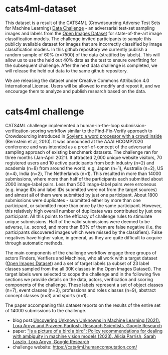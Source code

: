 # cats4ml-dataset
This dataset is a result of the CATS4ML (Crowdsourcing Adverse Test Sets for Machine Learning) <a href="https://cats4ml.humancomputation.com/">Data Challenge</a> - an adversarial test-set sampling images and labels from the <a href="https://opensource.google/projects/open-images-dataset">Open Images Dataset</a> for state-of-the-art image classification models. The challenge invited participants to sample this publicly available dataset for images that are incorrectly classified by image classification models. In this github repository we currently publish a random sample of 60% (n=7500) of the data (stratified by labels). This will allow us to use the held out 40% data as the test to ensure overfitting for the subsequent challenge. After the next data challenge is completed, we will release the held out data to the same github repository.

We are releasing the dataset under Creative Commons Attribution 4.0 International License. Users will be allowed to modify and repost it, and we encourage them to analyze and publish research based on the data.

# cats4ml challenge
CATS4ML challenge implemented a human-in-the-loop submission-verification-scoring workflow similar to the Find-Fix-Verify approach to Crowdsourcing introduced in 
<a href="https://dl.acm.org/doi/10.1145/1866029.1866078">Soylent: a word processor with a crowd inside</a> (Bernstein et al, 2010). It was announced at the AAAI HCOMP2020 conference and was intended as a proof-of-concept of the adversarial sampling approach of existing benchmark datasets. The challenge ran for three months (Jan-April 2021). It attracted 2,000 unique website visitors, 70 registered users and 10 active participants from both industry (n=2) and academia (n=8) from around the world, e.g. Japan (n=1), Australia (n=2), US (n=4), India (n=2), The Netherlands (n=1). This resulted in more than 14000 submissions, where more than half of the participants each submitted about 2000 image-label pairs. Less than 500 image-label pairs were erroneous (e.g. image IDs and label IDs submitted were not from the target sources) and almost all of them were submitted by just one participant. About 1800 submissions were duplicates - submitted either by more than one participant, or submitted more than once by the same participant. However, this relatively high overall number of duplicates was contributed by just one participant. All this points to the efficacy of challenge rules to stimulate unique submissions. Half of the valid submissions were deemed to be adverse, i.e. scored, and more than 80% of them are false negative (i.e. the participants discovered images which were missed by the classifiers). False negatives have higher value, in general, as they are quite difficult to acquire through automatic methods.

The main components of the challenge workflow engage three groups of actors Finders, Verifiers and Machines, who all work with a target dataset (<a href="https://opensource.google/projects/open-images-dataset">Open Images Dataset</a>) and a set of target labels (a subset of 23 label classes sampled from the all 30K classes in the Open Images Dataset). The target labels were selected to scope the challenge and in the following five sections we provide details on the data, actors, verification and scoring components of the challenge. These labels represent a set of object classes (n=7), event classes (n=3), professions and roles classes (n=9), abstract concept classes (n=3) and sports (n=1). 
 
The paper accompaning this dataset reports on the results of the entire set of 14000 submissions to the challenge. 

* blog post:<a href="https://ai.googleblog.com/2021/02/uncovering-unknown-unknowns-in-machine.html">Uncovering Unknown Unknowns in Machine Learning (2021). Lora Aroyo and Praveen Paritosh, Research Scientists, Google Research</a>
* paper: <a href="https://arxiv.org/abs/2306.15777">"Is a picture of a bird a bird": Policy recommendations for dealing with ambiguity in machine vision models (2023). Alicia Parrish, Sarah Laszlo, Lora Aroyo, Google Research </a>
* challenge website: <a href="https://cats4ml.humancomputation.com/">https://cats4ml.humancomputation.com/</a>
